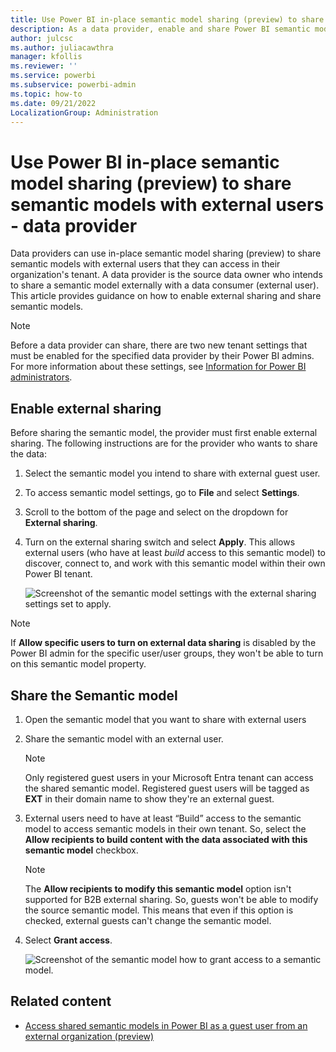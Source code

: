 ```yaml
---
title: Use Power BI in-place semantic model sharing (preview) to share semantic models with external users - data provider
description: As a data provider, enable and share Power BI semantic models with external guest users.
author: julcsc
ms.author: juliacawthra
manager: kfollis
ms.reviewer: ''
ms.service: powerbi
ms.subservice: powerbi-admin
ms.topic: how-to
ms.date: 09/21/2022
LocalizationGroup: Administration
---
```


# Use Power BI in-place semantic model sharing (preview) to share semantic models with external users - data provider

Data providers can use in-place semantic model sharing (preview) to share semantic models with external users that they can access in their organization's tenant. A data provider is the source data owner who intends to share a semantic model externally with a data consumer (external user). This article provides guidance on how to enable external sharing and share semantic models.

> [!NOTE]
> Before a data provider can share, there are two new tenant settings that must be enabled for the specified data provider by their Power BI admins. For more information about these settings, see [Information for Power BI administrators](./service-dataset-external-org-share-admin.md).

## Enable external sharing 

 Before sharing the semantic model, the provider must first enable external sharing. The following instructions are for the provider who wants to share the data: 

1. Select the semantic model you intend to share with external guest user.

1. To access semantic model settings, go to **File** and select **Settings**. 

1. Scroll to the bottom of the page and select on the dropdown for **External sharing**. 

1. Turn on the external sharing switch and select **Apply**. This allows external users (who have at least *build* access to this semantic model) to discover, connect to, and work with this semantic model within their own Power BI tenant.

     ![Screenshot of the semantic model settings with the external sharing settings set to apply.](media/service-dataset-external-org-share-provider/external-sharing-dataset.png)

> [!NOTE] 
> If **Allow specific users to turn on external data sharing** is disabled by the Power BI admin for the specific user/user groups, they won't be able to turn on this semantic model property.  

## Share the Semantic model 

1. Open the semantic model that you want to share with external users 

1. Share the semantic model with an external user. 

    > [!NOTE] 
    > Only registered guest users in your Microsoft Entra tenant can access the shared semantic model. Registered guest users will be tagged as **EXT** in their domain name to show they're an external guest.

1. External users need to have at least “Build” access to the semantic model to access semantic models in their own tenant. So, select the **Allow recipients to build content with the data associated with this semantic model** checkbox. 

    > [!NOTE] 
    > The **Allow recipients to modify this semantic model** option isn't supported for B2B external sharing. So, guests won't be able to modify the source semantic model. This means that even if this option is checked, external guests can't change the semantic model. 

1. Select **Grant access**. 

    ![Screenshot of the semantic model how to grant access to a semantic model.](media/service-dataset-external-org-share-provider/share-dataset.png)

## Related content

- [Access shared semantic models in Power BI as a guest user from an external organization (preview)](service-dataset-external-org-share-view.md)
